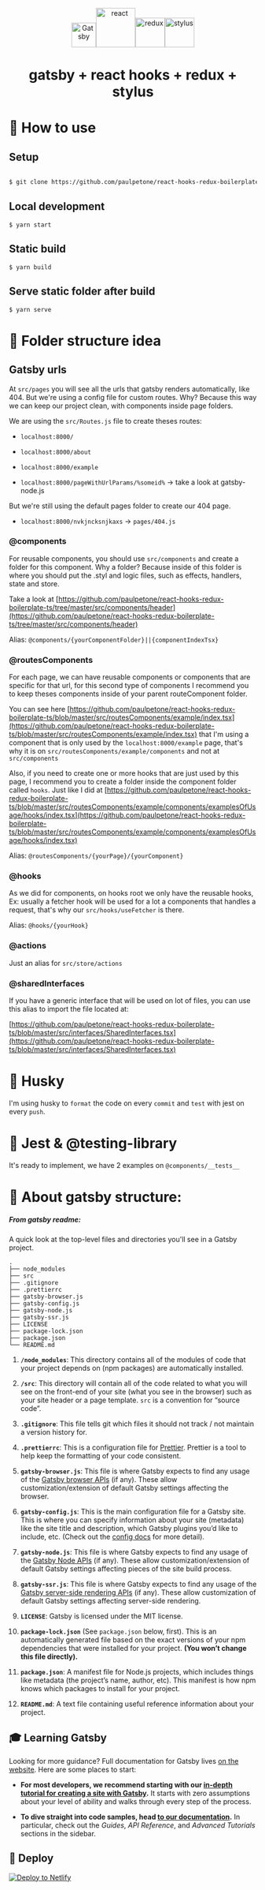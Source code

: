 <p  align="center">
<img  alt="Gatsby"  src="https://javascriptforwp.com/wp-content/uploads/2019/03/badge-gatsby.png"  width="50"  /><img  alt="react"  src="https://upload.wikimedia.org/wikipedia/commons/thumb/a/a7/React-icon.svg/1200px-React-icon.svg.png"  width="80"  /><img  alt="redux"  src="https://res.cloudinary.com/practicaldev/image/fetch/s--heipuOTP--/c_limit%2Cf_auto%2Cfl_progressive%2Cq_auto%2Cw_880/https://redux.js.org/img/redux.svg"  width="60"  /><img  alt="stylus"  src="https://cdn.freebiesupply.com/logos/large/2x/stylus-logo-png-transparent.png"  width="60" />
</p>

<h1  align="center">

gatsby + react hooks + redux + stylus

</h1>

# 🧶 How to use

## Setup

```sh

$ git clone https://github.com/paulpetone/react-hooks-redux-boilerplate.git && cd react-hooks-redux-boilerplate && yarn

```

## Local development

`$ yarn start`

## Static build

`$ yarn build`

## Serve static folder after build

`$ yarn serve`

# 📁 Folder structure idea

## Gatsby urls

At `src/pages` you will see all the urls that gatsby renders automatically, like 404.
But we're using a config file for custom routes. Why? Because this way we can keep our project clean, with components inside page folders.

We are using the `src/Routes.js` file to create theses routes:

- `localhost:8000/`

- `localhost:8000/about`

- `localhost:8000/example`

- `localhost:8000/pageWithUrlParams/%someid%` -> take a look at gatsby-node.js

But we're still using the default pages folder to create our 404 page.

- `localhost:8000/nvkjncksnjkaxs` -> `pages/404.js`

### @components

For reusable components, you should use `src/components` and create a folder for this component. Why a folder? Because inside of this folder is where you should put the .styl and logic files, such as effects, handlers, state and store.

Take a look at [https://github.com/paulpetone/react-hooks-redux-boilerplate-ts/tree/master/src/components/header](https://github.com/paulpetone/react-hooks-redux-boilerplate-ts/tree/master/src/components/header)

Alias: `@components/{yourComponentFolder}||{componentIndexTsx}`

### @routesComponents

For each page, we can have reusable components or components that are specific for that url, for this second type of components I recommend you to keep theses components inside of your parent routeComponent folder.

You can see here [https://github.com/paulpetone/react-hooks-redux-boilerplate-ts/blob/master/src/routesComponents/example/index.tsx](https://github.com/paulpetone/react-hooks-redux-boilerplate-ts/blob/master/src/routesComponents/example/index.tsx) that I'm using a component that is only used by the `localhost:8000/example` page, that's why it is on `src/routesComponents/example/components` and not at `src/components`

Also, if you need to create one or more hooks that are just used by this page, I recommend you to create a folder inside the component folder called `hooks`. Just like I did at [https://github.com/paulpetone/react-hooks-redux-boilerplate-ts/blob/master/src/routesComponents/example/components/examplesOfUsage/hooks/index.tsx](https://github.com/paulpetone/react-hooks-redux-boilerplate-ts/blob/master/src/routesComponents/example/components/examplesOfUsage/hooks/index.tsx)

Alias: `@routesComponents/{yourPage}/{yourComponent}`

### @hooks

As we did for components, on hooks root we only have the reusable hooks, Ex: usually a fetcher hook will be used for a lot a components that handles a request, that's why our `src/hooks/useFetcher` is there.

Alias: `@hooks/{yourHook}`

### @actions

Just an alias for `src/store/actions`

### @sharedInterfaces

If you have a generic interface that will be used on lot of files, you can use this alias to import the file located at:

[https://github.com/paulpetone/react-hooks-redux-boilerplate-ts/blob/master/src/interfaces/SharedInterfaces.tsx](https://github.com/paulpetone/react-hooks-redux-boilerplate-ts/blob/master/src/interfaces/SharedInterfaces.tsx)

# 🐺 Husky

I'm using husky to `format` the code on every `commit` and `test` with jest on every `push`.

# 🧪 Jest & @testing-library

It's ready to implement, we have 2 examples on `@components/__tests__`

# 🚀 About gatsby structure:

##### From gatsby readme:

A quick look at the top-level files and directories you'll see in a Gatsby project.

    .
    ├── node_modules
    ├── src
    ├── .gitignore
    ├── .prettierrc
    ├── gatsby-browser.js
    ├── gatsby-config.js
    ├── gatsby-node.js
    ├── gatsby-ssr.js
    ├── LICENSE
    ├── package-lock.json
    ├── package.json
    └── README.md

1.  **`/node_modules`**: This directory contains all of the modules of code that your project depends on (npm packages) are automatically installed.

2)  **`/src`**: This directory will contain all of the code related to what you will see on the front-end of your site (what you see in the browser) such as your site header or a page template. `src` is a convention for “source code”.

3.  **`.gitignore`**: This file tells git which files it should not track / not maintain a version history for.

4)  **`.prettierrc`**: This is a configuration file for [Prettier](https://prettier.io/). Prettier is a tool to help keep the formatting of your code consistent.

5.  **`gatsby-browser.js`**: This file is where Gatsby expects to find any usage of the [Gatsby browser APIs](https://www.gatsbyjs.org/docs/browser-apis/) (if any). These allow customization/extension of default Gatsby settings affecting the browser.

6)  **`gatsby-config.js`**: This is the main configuration file for a Gatsby site. This is where you can specify information about your site (metadata) like the site title and description, which Gatsby plugins you’d like to include, etc. (Check out the [config docs](https://www.gatsbyjs.org/docs/gatsby-config/) for more detail).

7.  **`gatsby-node.js`**: This file is where Gatsby expects to find any usage of the [Gatsby Node APIs](https://www.gatsbyjs.org/docs/node-apis/) (if any). These allow customization/extension of default Gatsby settings affecting pieces of the site build process.

8)  **`gatsby-ssr.js`**: This file is where Gatsby expects to find any usage of the [Gatsby server-side rendering APIs](https://www.gatsbyjs.org/docs/ssr-apis/) (if any). These allow customization of default Gatsby settings affecting server-side rendering.

9.  **`LICENSE`**: Gatsby is licensed under the MIT license.

10) **`package-lock.json`** (See `package.json` below, first). This is an automatically generated file based on the exact versions of your npm dependencies that were installed for your project. **(You won’t change this file directly).**

11. **`package.json`**: A manifest file for Node.js projects, which includes things like metadata (the project’s name, author, etc). This manifest is how npm knows which packages to install for your project.

12) **`README.md`**: A text file containing useful reference information about your project.

## 🎓 Learning Gatsby

Looking for more guidance? Full documentation for Gatsby lives [on the website](https://www.gatsbyjs.org/). Here are some places to start:

- **For most developers, we recommend starting with our [in-depth tutorial for creating a site with Gatsby](https://www.gatsbyjs.org/tutorial/).** It starts with zero assumptions about your level of ability and walks through every step of the process.

* **To dive straight into code samples, head [to our documentation](https://www.gatsbyjs.org/docs/).** In particular, check out the _Guides_, _API Reference_, and _Advanced Tutorials_ sections in the sidebar.

## 💫 Deploy

[![Deploy to Netlify](https://www.netlify.com/img/deploy/button.svg)](https://app.netlify.com/start/deploy?https://github.com/paulpetone/react-hooks-redux-boilerplate-ts)
